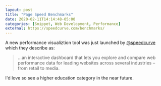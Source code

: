 ```yaml
---
layout: post
title: "Page Speed Benchmarks"
date: 2020-02-11T14:14:48-05:00
categories: [Snippet, Web Development, Performance]
external: https://speedcurve.com/benchmarks/
---
```

A new performance visualiztion tool was just launched by [@speedcurve](https://twitter.com/speedcurve) which they describe as:

> …an interactive dashboard that lets you explore and compare web performance data for leading websites across several industries – from retail to media.

I'd love so see a higher education category in the near future.